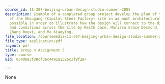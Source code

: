 ```yaml
---
course_id: 11-307-beijing-urban-design-studio-summer-2008
description: Example of a completed group project develop the plan of the upper area
  of the Shougang (Capital Steel Factory) site in as much architectural detail as
  possible in order to illustrate how the design will connect to the different uses
  and conditions across the site by Keith Case, Marissa Grace Desmond, Kristina Katich,
  Zhang Rouxi, and Ma Xiaoying.
file_location: /coursemedia/11-307-beijing-urban-design-studio-summer-2008/964d893f88cf36c4491a1326c3f9f2e7_group4_assn3.pdf
file_type: application/pdf
layout: pdf
title: Group 4 Assignment 3
type: course
uid: 964d893f88cf36c4491a1326c3f9f2e7

---
```

None